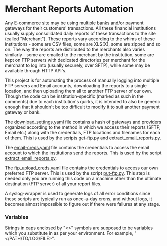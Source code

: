 # Merchant Reports Automation

Any E-commerce site may be using multiple banks and/or payment gateways for their customers' transactions. All these financial institutions usually supply consolidated daily reports of these transactions to the site (called "Merchant"). These reports vary according to the whims of these institutions - some are CSV files, some are XLS(X), some are zipped and so on. The way the reports are distributed to the merchants also varies similarly - some are emailed to the merchant by the institution, some are kept on FTP servers with dedicated directories per merchant for the merchant to log into (usually securely, over SFTP), while some may be available through HTTP API's.

This project is for automating the process of manually logging into multiple FTP servers and Email accounts, downloading the reports to a single location, and then uploading them all to another FTP server of our own. Though the code can be institution-specific (marked as such in the comments) due to each institution's quirks, it is intended to also be generic enough that it shouldn't be too difficult to modify it to suit another payment gateway or bank.

The [download_settings.yaml](https://github.com/devsdd/MerchantReports/blob/master/download_settings.yaml) file contains a hash of gateways and providers organized according to the method in which we access their reports (SFTP, Email etc.) along with the credentials, FTP locations and filenames for each of them. This is used by the scripts [get-ftp.py](https://github.com/devsdd/MerchantReports/blob/master/get-ftp.py) and [extract_email_reports.py](https://github.com/devsdd/MerchantReports/blob/master/extract_email_reports.py).

The [email-creds.yaml](https://github.com/devsdd/MerchantReports/blob/master/email-creds.yaml) file contains the credentials to access the email account to which the institutions send the reports. This is used by the script [extract_email_reports.py](https://github.com/devsdd/MerchantReports/blob/master/extract_email_reports.py).

The [ftp_upload_creds.yaml](https://github.com/devsdd/MerchantReports/blob/master/ftp_upload_creds.yaml) file contains the credentials to access our own preferred FTP server. This is used by the script [put-ftp.py](https://github.com/devsdd/MerchantReports/blob/master/put-ftp.py). This step is needed only you are running this code on a machine other than the ultimate destination (FTP server) of all your report files.

A syslog-wrapper is used to generate logs of all error conditions since these scripts are typically run as once-a-day crons, and without logs, it becomes almost impossible to figure out if there were failures at any stage.

### Variables

Strings in caps enclosed by "<>" symbols are supposed to be variables which you substitute in as per your environment. For example, "</PATH/TO/LOG/FILE>".
